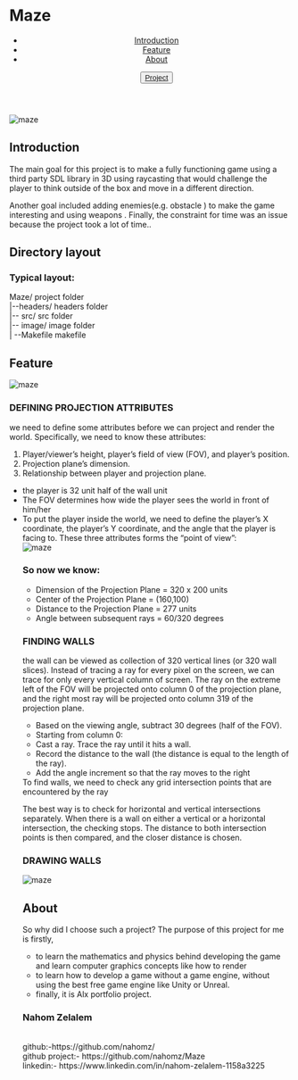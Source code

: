 <html>
 <body>
  <h1>Maze</h1>
  <header>
   <ul>
    <li><a href="#intro"/>Introduction</a></li>
    <li><a href="#feature"/>Feature</a></li>
    <li><a href="#about"/>About</a></li>
    
   <button type="submit"><a href="https://github.com/nahomz/Maze">Project</a></button>
  </ul>
  
  </header>
 <img src="https://i.ytimg.com/vi/STNqcqLRBgk/maxresdefault.jpg", alt="maze" />
  <br/>
<h2 class="intro">Introduction</h2>
<p>The main goal for this project is  to make a fully functioning game using a third party SDL library in 3D using raycasting that would challenge the player to think outside of the box and move in a different direction.</p>
<p>Another goal included adding enemies(e.g. obstacle ) to make the game interesting and using weapons . Finally, the constraint for time was an issue because the project took a lot of time..</p>


  <h2>Directory layout</h2>
  <h3>Typical layout:</h3>

Maze/            project folder
  <br/>
|--headers/     headers folder
    <br/>
|-- src/         src folder
    <br/>
|-- image/       image folder
    <br/>
| --Makefile     makefile
    <br/>
  <h2 class="feature">Feature</h2> 
  <img src="flowchart2.PNG", alt="maze" />
  <h3>DEFINING PROJECTION ATTRIBUTES</h3>
<p>we need to define some attributes before we can project and render the world. Specifically, we need to know these attributes:</p>
<ol>
 <li> Player/viewer’s height, player’s field of view (FOV), and player’s position.</li>
<li>  Projection plane’s dimension.</li>
<li>  Relationship between player and projection plane.</li>
 </ol>
 <ul>
<li>the player is 32 unit  half of the wall unit</li>
<li> The FOV determines how wide the player sees the world in front of him/her</li>
<li>To put the player inside the world, 
we need to define the player’s X coordinate, the player’s Y coordinate, and the angle that the player is facing to. 
These three attributes forms the “point of view”:</li>
 <img src="dimension.PNG", alt="maze" />
 <h3>So now we know:</h3>
 <ul>
<li>Dimension of the Projection Plane = 320 x 200 units</li>
<li>Center of the Projection Plane = (160,100)</li>
<li>Distance to the Projection Plane = 277 units</li>
<li>Angle between subsequent rays = 60/320 degrees</li>
  </ul>
 <h3>FINDING WALLS</h3>
<p>the wall can be viewed as collection of 320 vertical lines (or 320 wall slices).
Instead of tracing a ray for every pixel on the screen, we can trace for only every vertical column of screen. The ray on the extreme left of the FOV will be projected onto column 0 of the projection plane, and the right  most ray will be projected onto column 319 of the projection plane.</p>
 <ul>
<li>Based on the viewing angle, subtract 30 degrees (half of the FOV).</li>
<li>Starting from column 0:</li>
<li>Cast a ray. Trace the ray until it hits a wall.</li>
<li>Record the distance to the wall (the distance is equal to the length of the ray).</li>
<li>Add the angle increment so that the ray moves to the right</li>
 </ul>
To find walls, we need to check any grid intersection points that are encountered by the ray
<p>The best way is to check for horizontal and vertical intersections separately.
When there is a wall on either a vertical or a horizontal intersection, the checking stops. The distance to both intersection points is then compared, and the closer distance is chosen.</p>
 <h3>DRAWING WALLS</h3>
<img src="drawing walls.PNG", alt="maze" />
  <h2 class="about">About</h2> 
So why did I choose such a project? The purpose of this project for me is firstly,
  <ul>
<li> to learn the mathematics and physics behind developing the game and learn computer graphics concepts like how to render</li>
<li> to learn how to develop a game without a game engine, without using the best free game engine like Unity or Unreal.</li>
<li>finally, it is Alx portfolio project.</li>
  </ul>
  <h3>Nahom Zelalem</h3>
  <br>
github:-https://github.com/nahomz/
  <br/>
github project:- https://github.com/nahomz/Maze
  <br/>
linkedin:- https://www.linkedin.com/in/nahom-zelalem-1158a3225
  <br/>
  <body/>
</html>
